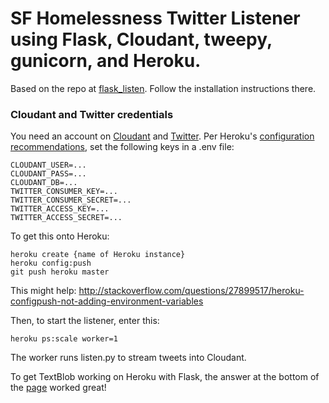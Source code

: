 # SF Homelessness Twitter Listener using Flask, Cloudant, tweepy, gunicorn, and Heroku.

Based on the repo at [flask_listen](https://github.com/garbados/flask_listen). Follow the installation instructions there.

### Cloudant and Twitter credentials

You need an account on [Cloudant](https://cloudant.com/) and [Twitter](https://dev.twitter.com/). Per Heroku's [configuration recommendations](https://devcenter.heroku.com/articles/config-vars), set the following keys in a .env file:

    CLOUDANT_USER=...
    CLOUDANT_PASS=...
    CLOUDANT_DB=...
    TWITTER_CONSUMER_KEY=...
    TWITTER_CONSUMER_SECRET=...
    TWITTER_ACCESS_KEY=...
    TWITTER_ACCESS_SECRET=...

To get this onto Heroku:

    heroku create {name of Heroku instance}
    heroku config:push
    git push heroku master

This might help: http://stackoverflow.com/questions/27899517/heroku-configpush-not-adding-environment-variables

Then, to start the listener, enter this:

    heroku ps:scale worker=1

The worker runs listen.py to stream tweets into Cloudant.

To get TextBlob working on Heroku with Flask, the answer at the bottom of the [page](https://github.com/sloria/TextBlob/issues/59) worked great!
